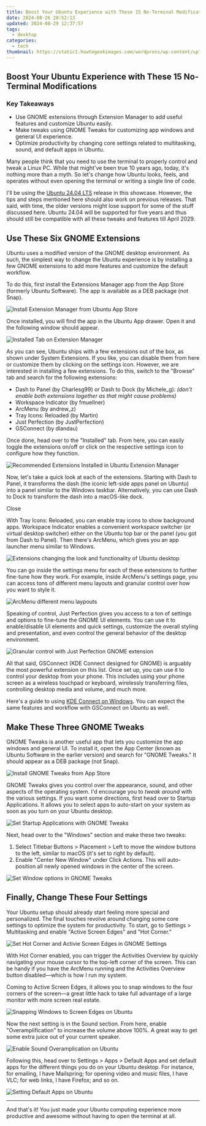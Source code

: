 ```yaml
---
title: Boost Your Ubuntu Experience with These 15 No-Terminal Modifications
date: 2024-08-26 20:52:13
updated: 2024-08-29 12:37:57
tags:
  - desktop
categories:
  - tech
thumbnail: https://static1.howtogeekimages.com/wordpress/wp-content/uploads/2024/05/ubuntu-side-toolbar-showing-the-terminal-1.jpg
---
```


## Boost Your Ubuntu Experience with These 15 No-Terminal Modifications

### Key Takeaways

* Use GNOME extensions through Extension Manager to add useful features and customize Ubuntu easily.
* Make tweaks using GNOME Tweaks for customizing app windows and general UI experience.
* Optimize productivity by changing core settings related to multitasking, sound, and default apps in Ubuntu.

 Many people think that you need to use the terminal to properly control and tweak a Linux PC. While that might've been true 10 years ago, today, it's nothing more than a myth. So let's change how Ubuntu looks, feels, and operates without even opening the terminal or writing a single line of code.

 I'll be using the [Ubuntu 24.04 LTS](https://techidaily.com/useful-ways-that-can-help-to-effectively-recover-deleted-files-from-oppo-find-n3-flip-by-fonelab-android-recover-data/) release in this showcase. However, the tips and steps mentioned here should also work on previous releases. That said, with time, the older versions might lose support for some of the stuff discussed here. Ubuntu 24.04 will be supported for five years and thus should still be compatible with all these tweaks and features till April 2029.

##  Use These Six GNOME Extensions

 Ubuntu uses a modified version of the GNOME desktop environment. As such, the simplest way to change the Ubuntu experience is by installing a few GNOME extensions to add more features and customize the default workflow.

 To do this, first install the Extensions Manager app from the App Store (formerly Ubuntu Software). The app is available as a DEB package (not Snap).

![Install Extension Manager from Ubuntu App Store](https://static1.howtogeekimages.com/wordpress/wp-content/uploads/2024/05/1-install-extension-manager-from-ubuntu-app-store.png) 

 Once installed, you will find the app in the Ubuntu App drawer. Open it and the following window should appear.

![Installed Tab on Extension Manager](https://static1.howtogeekimages.com/wordpress/wp-content/uploads/2024/05/3-installed-tab-on-extension-manager.png) 

 As you can see, Ubuntu ships with a few extensions out of the box, as shown under System Extensions. If you like, you can disable them from here or customize them by clicking on the settings icon. However, we are interested in installing a few extensions. To do this, switch to the "Browse" tab and search for the following extensions:

* Dash to Panel (by Charlesg99) or Dash to Dock (by Michele\_g): _(don't enable both extensions together as that might cause problems)_
* Workspace Indicator (by fmuellner)
* ArcMenu (by andrew\_z)
* Tray Icons: Reloaded (by Martin)
* Just Perfection (by JustPerfection)
* GSConnect (by dlandau)

 Once done, head over to the "Installed" tab. From here, you can easily toggle the extensions on/off or click on the respective settings icon to configure how they function.

![Recommended Extensions Installed in Ubuntu Extension Manager](https://static1.howtogeekimages.com/wordpress/wp-content/uploads/2024/05/4-recommended-extensions-installed-in-ubuntu-extension-manager.png) 

 Now, let's take a quick look at each of the extensions. Starting with Dash to Panel, it transforms the dash (the iconic left-side apps panel on Ubuntu) into a panel similar to the Windows taskbar. Alternatively, you can use Dash to Dock to transform the dash into a macOS-like dock.

Close 

 With Tray Icons: Reloaded, you can enable tray icons to show background apps. Workspace Indicator enables a convenient workspace switcher (or virtual desktop switcher) either on the Ubuntu top bar or the panel (you got from Dash to Panel). Then there's ArcMenu, which gives you an app launcher menu similar to Windows.

![Extensions changing the look and functionality of Ubuntu desktop](https://static1.howtogeekimages.com/wordpress/wp-content/uploads/2024/05/7-ubuntu-desktop-with-recommended-extensions-enabled.png) 

 You can go inside the settings menu for each of these extensions to further fine-tune how they work. For example, inside ArcMenu's settings page, you can access tons of different menu layouts and granular control over how you want to style it.

![ArcMenu different menu laypouts](https://static1.howtogeekimages.com/wordpress/wp-content/uploads/2024/05/8-arcmenu-different-menu-laypouts.png) 

 Speaking of control, Just Perfection gives you access to a ton of settings and options to fine-tune the GNOME UI elements. You can use it to enable/disable UI elements and quick settings, customize the overall styling and presentation, and even control the general behavior of the desktop environment.

![Granular control with Just Perfection GNOME extension](https://static1.howtogeekimages.com/wordpress/wp-content/uploads/2024/05/9-granular-control-with-just-perfection-gnome-extension.png) 

 All that said, GSConnect (KDE Connect designed for GNOME) is arguably the most powerful extension on this list. Once set up, you can use it to control your desktop from your phone. This includes using your phone screen as a wireless touchpad or keyboard, wirelessly transferring files, controlling desktop media and volume, and much more.

 Here's a guide to using [KDE Connect on Windows](https://tech-savvy.techidaily.com/annualement-abbyy-integre-deux-personnalites-prestigieuses-a-son-organe-dirigeant/). You can expect the same features and workflow with GSConnect on Ubuntu as well.

##  Make These Three GNOME Tweaks

 GNOME Tweaks is another useful app that lets you customize the app windows and general UI. To install it, open the App Center (known as Ubuntu Software in the earlier version) and search for "GNOME Tweaks." It should appear as a DEB package (not Snap).

![Install GNOME Tweaks from App Store](https://static1.howtogeekimages.com/wordpress/wp-content/uploads/2024/05/10-install-gnome-tweaks-from-app-store.png) 

 GNOME Tweaks gives you control over the appearance, sound, and other aspects of the operating system. I'd encourage you to _tweak around_ with the various settings. If you want some directions, first head over to Startup Applications. It allows you to select apps to auto-start on your system as soon as you turn on your Ubuntu desktop.

![Set Startup Applications with GNOME Tweaks](https://static1.howtogeekimages.com/wordpress/wp-content/uploads/2024/05/11-set-startup-applications-with-gnome-tweaks.png) 

 Next, head over to the "Windows" section and make these two tweaks:

1. Select Titlebar Buttons > Placement > Left to move the window buttons to the left, similar to macOS (it's set to right by default).
2. Enable "Center New Window" under Click Actions. This will auto-position all newly opened windows in the center of the screen.

![Set Window options in GNOME Tweaks](https://static1.howtogeekimages.com/wordpress/wp-content/uploads/2024/05/12-set-window-options-in-gnome-tweaks.png) 

##  Finally, Change These Four Settings

 Your Ubuntu setup should already start feeling more special and personalized. The final touches revolve around changing some core settings to optimize the system for productivity. To start, go to Settings > Multitasking and enable "Active Screen Edges" and "Hot Corner."

![Set Hot Corner and Activie Screen Edges in GNOME Settings](https://static1.howtogeekimages.com/wordpress/wp-content/uploads/2024/05/13-set-hot-corner-and-activie-screen-edges-in-gnome-settings.png) 

 With Hot Corner enabled, you can trigger the Activities Overview by quickly navigating your mouse cursor to the top-left corner of the screen. This can be handy if you have the ArcMenu running and the Activities Overview button disabled—which is how I run my system.

 Coming to Active Screen Edges, it allows you to snap windows to the four corners of the screen—a great little hack to take full advantage of a large monitor with more screen real estate.

![Snapping Windows to Screen Edges on Ubuntu](https://static1.howtogeekimages.com/wordpress/wp-content/uploads/2024/05/14-snapping-windows-to-screen-edges-on-ubuntu.png) 

 Now the next setting is in the Sound section. From here, enable "Overamplification" to increase the volume above 100%. A great way to get some extra juice out of your current speaker.

![Enable Sound Overamplication on Ubuntu](https://static1.howtogeekimages.com/wordpress/wp-content/uploads/2024/05/15-enable-sound-overamplication-on-ubuntu.png) 

 Following this, head over to Settings > Apps > Default Apps and set default apps for the different things you do on your Ubuntu desktop. For instance, for emailing, I have Mailspring; for opening video and music files, I have VLC; for web links, I have Firefox; and so on.

![Setting Default Apps on Ubuntu](https://static1.howtogeekimages.com/wordpress/wp-content/uploads/2024/05/16-setting-default-apps-on-ubuntu.png) 

---

 And that's it! You just made your Ubuntu computing experience more productive and awesome without having to open the terminal at all.

<ins class="adsbygoogle"
     style="display:block"
     data-ad-format="autorelaxed"
     data-ad-client="ca-pub-7571918770474297"
     data-ad-slot="1223367746"></ins>



<ins class="adsbygoogle"
     style="display:block"
     data-ad-client="ca-pub-7571918770474297"
     data-ad-slot="8358498916"
     data-ad-format="auto"
     data-full-width-responsive="true"></ins>
